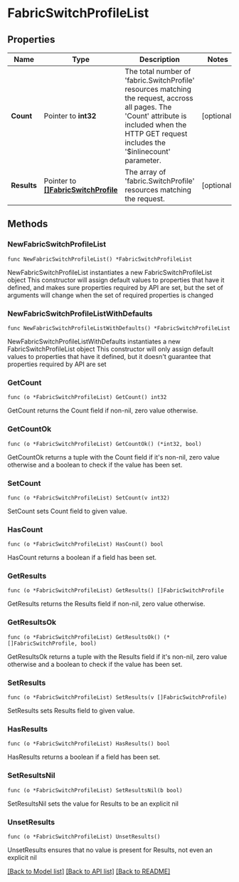 # FabricSwitchProfileList

## Properties

Name | Type | Description | Notes
------------ | ------------- | ------------- | -------------
**Count** | Pointer to **int32** | The total number of &#39;fabric.SwitchProfile&#39; resources matching the request, accross all pages. The &#39;Count&#39; attribute is included when the HTTP GET request includes the &#39;$inlinecount&#39; parameter. | [optional] 
**Results** | Pointer to [**[]FabricSwitchProfile**](fabric.SwitchProfile.md) | The array of &#39;fabric.SwitchProfile&#39; resources matching the request. | [optional] 

## Methods

### NewFabricSwitchProfileList

`func NewFabricSwitchProfileList() *FabricSwitchProfileList`

NewFabricSwitchProfileList instantiates a new FabricSwitchProfileList object
This constructor will assign default values to properties that have it defined,
and makes sure properties required by API are set, but the set of arguments
will change when the set of required properties is changed

### NewFabricSwitchProfileListWithDefaults

`func NewFabricSwitchProfileListWithDefaults() *FabricSwitchProfileList`

NewFabricSwitchProfileListWithDefaults instantiates a new FabricSwitchProfileList object
This constructor will only assign default values to properties that have it defined,
but it doesn't guarantee that properties required by API are set

### GetCount

`func (o *FabricSwitchProfileList) GetCount() int32`

GetCount returns the Count field if non-nil, zero value otherwise.

### GetCountOk

`func (o *FabricSwitchProfileList) GetCountOk() (*int32, bool)`

GetCountOk returns a tuple with the Count field if it's non-nil, zero value otherwise
and a boolean to check if the value has been set.

### SetCount

`func (o *FabricSwitchProfileList) SetCount(v int32)`

SetCount sets Count field to given value.

### HasCount

`func (o *FabricSwitchProfileList) HasCount() bool`

HasCount returns a boolean if a field has been set.

### GetResults

`func (o *FabricSwitchProfileList) GetResults() []FabricSwitchProfile`

GetResults returns the Results field if non-nil, zero value otherwise.

### GetResultsOk

`func (o *FabricSwitchProfileList) GetResultsOk() (*[]FabricSwitchProfile, bool)`

GetResultsOk returns a tuple with the Results field if it's non-nil, zero value otherwise
and a boolean to check if the value has been set.

### SetResults

`func (o *FabricSwitchProfileList) SetResults(v []FabricSwitchProfile)`

SetResults sets Results field to given value.

### HasResults

`func (o *FabricSwitchProfileList) HasResults() bool`

HasResults returns a boolean if a field has been set.

### SetResultsNil

`func (o *FabricSwitchProfileList) SetResultsNil(b bool)`

 SetResultsNil sets the value for Results to be an explicit nil

### UnsetResults
`func (o *FabricSwitchProfileList) UnsetResults()`

UnsetResults ensures that no value is present for Results, not even an explicit nil

[[Back to Model list]](../README.md#documentation-for-models) [[Back to API list]](../README.md#documentation-for-api-endpoints) [[Back to README]](../README.md)


